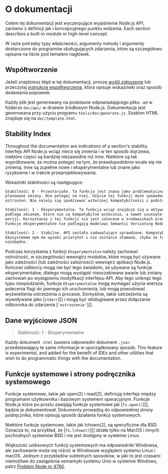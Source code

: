 # O dokumentacji

<!--introduced_in=v0.10.0-->

<!-- type=misc -->

Celem tej dokumentacji jest wyczerpujące wyjaśnienie Node.js API, zarówno z definicji jak i koncepcyjnego punktu widzenia. Each section describes a built-in module or high-level concept.

W razie potrzeby typy właściwości, argumenty metody i argumenty dostarczone do programów obsługujących zdarzenia, które są szczegółowo opisane na liście pod tematem nagłówek.

## Współtworzenie

Jeżeli znajdziesz błąd w tej dokumentacji, proszę [wyślij zgłoszenie](https://github.com/nodejs/node/issues/new) lub przeczytaj [instrukcję współtworzenia](https://github.com/nodejs/node/blob/master/CONTRIBUTING.md), która opisuje wskazówki oraz sposób dodawania poprawek.

Każdy plik jest generowany na podstawie odpowiadającego pliku `.md` w folderze `doc/api/` w drzewie źródłowym Node.js. Dokumentacja jest generowana przy użyciu programu `tools/doc/generate.js`. Szablon HTML znajduje się na `doc/template.html`.

## Stability Index

<!--type=misc-->

Throughout the documentation are indications of a section's stability. Interfejs API Node.js wciąż nieco się zmienia i w ten sposób dojrzewa, niektóre części są bardziej niezawodne niż inne. Niektóre są tak wypróbowane, że można polegać na tym, że prawdopodobnie wcale się nie zmienią. Inne są zupełnie nowe i eksperymentalne lub znane jako ryzykowne i w trakcie przeprojektowywania.

Wskaźniki stabilności są następujące:

```txt
Stabilność: 0 - Przestarzałe. Ta funkcja jest znana jako problematyczna i mogą być
planowane zmiany. Nie polegaj na niej. Użycie tej funkcji może spowodować pojawienie się
ostrzeżeń. Nie należy się spodziewać wstecznej kompatybilności z podstawowymi wersjami.
```

```txt
Stabilność: 1 - Eksperymentalne. Ta funkcja wciąż znajduje się w aktywnym rozwoju i
podlega zmianom, które nie są kompatybilne wstecznie, a nawet usunięte, w jakiejkolwiek przyszłej
wersji. Korzystanie z tej funkcji nie jest zalecane w środowiskach produkcyjnych.
Funkcje eksperymentalne nie podlegają modelowi Semantic Versioning Node.js.
```

```txt
Stabilność: 2 - Stabilne. API zostało zadowalająco sprawdzone. Kompatybilność z
Ekosystemem npm ma wysoki priorytet i nie zostanie złamana, chyba że to absolutnie
niezbędne.
```

Podczas korzystania z funkcji `Eksperymentalne` należy zachować ostrożność, w szczególności wewnątrz modułów, które mogą być używane jako zależności (lub zależności zależności) wewnątrz aplikacji Node.js. Końcowi odbiorcy mogą nie być tego świadomi, że używane są funkcje eksperymentalne, dlatego mogą wystąpić nieoczekiwane awarie lub zmiany zachowań po wystąpieniu modyfikacji interfejsu API. Aby tego uniknąć tego typu niespodzianki, funkcje `Eksperymentalne` mogą wymagać użycia wiersza polecenia flagi do jawnego ich uruchomienia, lub mogą powodować wyświetlenia ostrzeżenia o procesie. Domyślnie, takie ostrzeżenia są wywoływane jako [`stderr`][] i mogą być obsługiwane przez dołączanie odbiornika do zdarzenia [`'ostrzeżenie'`][].

## Dane wyjściowe JSON

<!-- YAML
added: v0.6.12
-->

> Stabilność: 1 - Eksperymentalne

Każdy dokument `.html` zawiera odpowiedni dokument `.json` przedstawiający te same informacje w uporządkowany sposób. This feature is experimental, and added for the benefit of IDEs and other utilities that wish to do programmatic things with the documentation.

## Funkcje systemowe i strony podręcznika systemowego

Funkcje systemowe, takie jak open(2) i read(2), definiują interfejs między programami użytkownika i bazowym systemem operacyjnym. Funkcje Node.js które po prostu zawijają funkcje systemowe jak [`fs.open()`][], będzie je dokumentował. Dokumenty prowadzą do odpowiedniej strony podręcznika, które opisują sposób działania funkcji systemowych.

Niektóre funkcje systemowe, takie jak Ichown(2), są specyficzne dla BSD. Oznacza to, na przykład, że [`fs.lchown()`][] działa tylko na MacOS i innych pochodnych systemów BSD i nie jest dostępny w systemie Linux.

Większość uniksowych funkcji systemowych ma odpowiedniki Windowsa, ale zachowanie może się różnić w Windowsie względem systemu Linux i macOS. Jednym z przykładów subtelnych sposobów, w jaki to jest czasami niemożliwe do zastąpienia semantyki systemu Unix w systemie Windows, patrz [Problem Node nr 4760](https://github.com/nodejs/node/issues/4760).